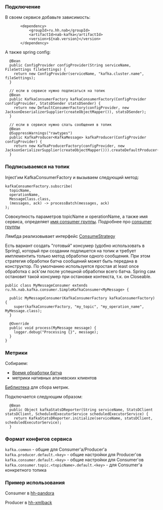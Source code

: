 ### Подключение 

В своем сервисе добавьте зависимость:
 ```
        <dependency>
            <groupId>ru.hh.nab</groupId>
            <artifactId>nab-kafka</artifactId>
            <version>${nab.version}</version>
        </dependency>

```
 
 
А также spring config:

```
  @Bean
  public ConfigProvider configProvider(String serviceName, FileSettings fileSettings) {
    return new ConfigProvider(serviceName, "kafka.cluster.name", fileSettings);
  }

  // если в сервисе нужно подписаться на топик
  @Bean
  public KafkaConsumerFactory kafkaConsumerFactory(ConfigProvider configProvider, StatsDSender statsDSender) {
    return new DefaultConsumerFactory(configProvider, new JacksonDeserializerSupplier(createObjectMapper()), statsDSender);
  }

  // если в сервисе нужно слать сообщения в топик
  @Bean
  @SuppressWarnings("rawtypes")
  public KafkaProducer<KafkaMessage> kafkaProducer(ConfigProvider configProvider) {
    return new KafkaProducerFactory(configProvider, new JacksonSerializerSupplier(createObjectMapper())).createDefaultProducer();
  }

```



### Подписываемся на топик

Inject'им KafkaConsumerFactory и вызываем следующий метод:

```
kafkaConsumerFactory.subscribe(
  topicName,  
  operationName, 
  MessageClass.class,  
  (messages, ack) -> processBatch(messages, ack)
);
```

Совокупность параметров topicName и operationName, а также имя сервиса, определяет [имя consumer группы](https://github.com/hhru/nuts-and-bolts/blob/master/nab-kafka/src/main/java/ru/hh/nab/kafka/consumer/ConsumerGroupId.java). 
Подробнее про [consumer группы](https://kafka.apache.org/documentation/#intro_consumers)

Лямбда реализовывает интерфейс [ConsumeStrategy](https://github.com/hhru/nuts-and-bolts/blob/master/nab-kafka/src/main/java/ru/hh/nab/kafka/consumer/ConsumeStrategy.java)

Есть вариант создать "готовый" консумер (удобно использовать в Spring), который при создании подпишется на топик и требует имплементить 
только метод обработки одного сообщения. При этом стратегия обработки батча сообщений может быть передана в конструктор. 
По умолчанию используется простая at least once обработка с ack'ом после успешной обработки всего батча. 
Spring сам остановит такой консумер при остановке контекста, т.к. он Closeable.
```
public class MyMessageConsumer extends ru.hh.nab.kafka.consumer.SimpleKafkaConsumer<MyMessage> {

  public MyMessageConsumer(KafkaConsumerFactory kafkaConsumerFactory) {
    super(kafkaConsumerFactory, "my_topic", "my_operation_name", MyMessage.class);
  }

  @Override
  public void process(MyMessage message) {
    logger.debug("Processing {}", message);
  }
}
```

### Метрики

Собираем:

* [Время обработки батча](https://github.com/hhru/nuts-and-bolts/blob/master/nab-kafka/src/main/java/ru/hh/nab/kafka/monitoring/MonitoringConsumeStrategy.java)
* метрики нативных апачевских клиентов

[Библиотека](https://github.com/hhru/hh-java-libs/tree/master/kafka-client-utils) для сбора метрик.

Подключается следующим образом: 
```
  @Bean
  public Object kafkaStatsDReporter(String serviceName, StatsDClient statsDClient, ScheduledExecutorService scheduledExecutorService) {
    return KafkaStatsDReporter.initialize(serviceName, statsDClient, scheduledExecutorService);
  }
```

### Формат конфигов сервиса

`kafka.common` - общие для Consumer'a/Producer'a
`kafka.producer.default.<key>` - общие настройки для Producer'ов
`kafka.consumer.default.<key>` - общие настройки для Consumer'ов
`kafka.consumer.topic.<topicName>.default.<key>` - для Consumer'а конкретного топика

### Пример использования

Consumer в [hh-pandora](https://github.com/hhru/hh-pandora/blob/master/pandora-service/src/main/java/ru/hh/pandora/integration/AreaStateListener.java)

Producer в [hh-xmlback](https://github.com/hhru/hh.ru/blob/master/hh-core/src/main/java/com/headhunter/tools/notification/KafkaPublisher.java)